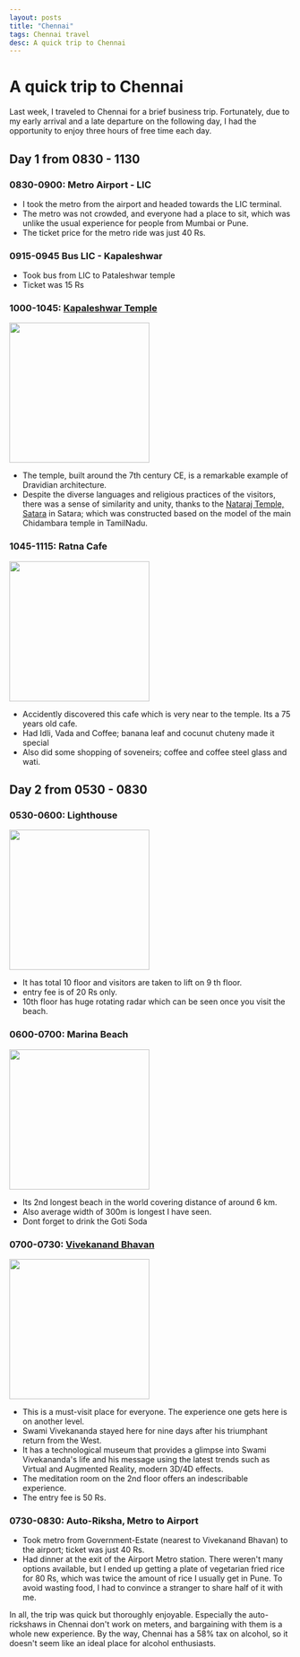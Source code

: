 ```yaml
---
layout: posts
title: "Chennai"
tags: Chennai travel
desc: A quick trip to Chennai
---
```


# A quick trip to Chennai

Last week, I traveled to Chennai for a brief business trip. Fortunately, due to
my early arrival and a late departure on the following day, I had the
opportunity to enjoy three hours of free time each day.

## Day 1 from 0830 - 1130

### 0830-0900: Metro Airport - LIC
- I took the metro from the airport and headed towards the LIC terminal.
- The metro was not crowded, and everyone had a place to sit, which was unlike
  the usual experience for people from Mumbai or Pune.
- The ticket price for the metro ride was just 40 Rs.

### 0915-0945 Bus LIC - Kapaleshwar
- Took bus from LIC to Pataleshwar temple
- Ticket was 15 Rs

### 1000-1045: [Kapaleshwar Temple](https://en.wikipedia.org/wiki/Kapaleeshwarar_Temple)

<a href="https://upload.wikimedia.org/wikipedia/commons/e/eb/Mylapore_Kapaleeshwarar_temple_facade.jpg"> <img src="https://upload.wikimedia.org/wikipedia/commons/e/eb/Mylapore_Kapaleeshwarar_temple_facade.jpg" height="250"> </a>


- The temple, built around the 7th century CE, is a remarkable example of
  Dravidian architecture.
- Despite the diverse languages and religious practices of the visitors, there
  was a sense of similarity and unity, thanks to the [Nataraj Temple, Satara](https://www.kamakoti.org/kamakoti/details/Uttara%20Chidambaram.html)
  in Satara; which was constructed based on the model of the main Chidambara temple
  in TamilNadu.

### 1045-1115: Ratna Cafe

<a href="/blog/assets/images/chennai/ratna.jpeg"> <img src="/blog/assets/images/chennai/ratna.jpeg"  height="250"> </a>

- Accidently discovered this cafe which is very near to the temple. Its a 75
  years old cafe.
- Had Idli, Vada and Coffee; banana leaf and cocunut chuteny made it special
- Also did some shopping of soveneirs; coffee and coffee steel glass and wati.

## Day 2 from 0530 - 0830

### 0530-0600: Lighthouse
<a href="/blog/assets/images/chennai/lighthouse.jpeg"> <img
src="/blog/assets/images/chennai/lighthouse.jpeg" height="250"> </a>

- It has total 10 floor and visitors are taken to lift on 9 th floor.
- entry fee is of 20 Rs only.
- 10th floor has huge rotating radar which can be seen once you visit the
  beach.

### 0600-0700: Marina Beach

<a href="/blog/assets/images/chennai/gotiSoda.jpeg"> <img src="/blog/assets/images/chennai/gotiSoda.jpeg" height="250"> </a>

- Its 2nd longest beach in the world covering distance of around 6 km.
- Also average width of 300m is longest I have seen.
- Dont forget to drink the Goti Soda

### 0700-0730: [Vivekanand Bhavan](https://vivekanandahouse.org/)

<img src="https://vivekanandahouse.org/Static%20images/Vivekananada_Meditation_Room.jpg" height="250">

- This is a must-visit place for everyone. The experience one gets here is on
  another level.
- Swami Vivekananda stayed here for nine days after his triumphant return from
  the West.
- It has a technological museum that provides a glimpse into Swami Vivekananda's
  life and his message using the latest trends such as Virtual and Augmented
  Reality, modern 3D/4D effects.
- The meditation room on the 2nd floor offers an indescribable experience.
- The entry fee is 50 Rs.


### 0730-0830: Auto-Riksha, Metro to Airport
- Took metro from Government-Estate (nearest to Vivekanand Bhavan) to the
  airport; ticket was just 40 Rs.
- Had dinner at the exit of the Airport Metro station. There weren't many options
 available, but I ended up getting a plate of vegetarian fried rice for 80 Rs,
 which was twice the amount of rice I usually get in Pune. To avoid wasting
 food, I had to convince a stranger to share half of it with me.

In all, the trip was quick but thoroughly enjoyable. Especially the
auto-rickshaws in Chennai don't work on meters, and bargaining with them is a
whole new experience. By the way, Chennai has a 58% tax on alcohol, so it
doesn't seem like an ideal place for alcohol enthusiasts.

